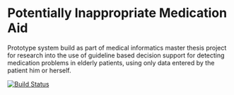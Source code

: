# Potentially Inappropriate Medication Aid

Prototype system build as part of medical informatics master thesis project for 
research into the use of guideline based decision support for detecting 
medication problems in elderly patients, using only data entered by the patient 
him or herself.

[![Build Status](https://travis-ci.org/RSSchermer/pim-aid.svg)](https://travis-ci.org/RSSchermer/pim-aid)
